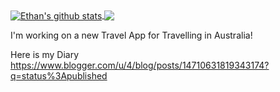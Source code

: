 <a href="https://github.com/anuraghazra/github-readme-stats">
  <img align="center" src="https://github-readme-stats.anuraghazra1.vercel.app/api?username=EthanPui&show_icons=true&include_all_commits=true&theme=chartreuse-dark&hide" alt="Ethan's github stats" />
</a>
<a href="https://github.com/anuraghazra/github-readme-stats">
  <!-- Change the `github-readme-stats.anuraghazra1.vercel.app` to `github-readme-stats.vercel.app`  -->
  <img align="center" src="https://github-readme-stats.anuraghazra1.vercel.app/api/top-langs/?username=EthanPui&layout=compact&theme=chartreuse-dark&hide&langs_count=10" />
</a>

I'm working on a new Travel App for Travelling in Australia!

Here is my Diary https://www.blogger.com/u/4/blog/posts/14710631819343174?q=status%3Apublished 
